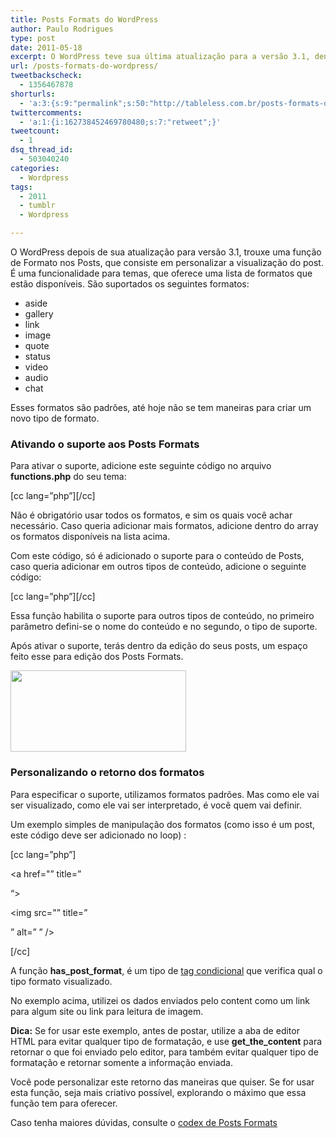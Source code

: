 ```yaml
---
title: Posts Formats do WordPress
author: Paulo Rodrigues
type: post
date: 2011-05-18
excerpt: O WordPress teve sua última atualização para a versão 3.1, dentre as novidades, está a inclusão de post formats em tipos de conteúdo. Com essa função, você pode deixar o WordPress com um toque de Tumblr.
url: /posts-formats-do-wordpress/
tweetbackscheck:
  - 1356467878
shorturls:
  - 'a:3:{s:9:"permalink";s:50:"http://tableless.com.br/posts-formats-do-wordpress";s:7:"tinyurl";s:26:"http://tinyurl.com/3d9lq9s";s:4:"isgd";s:19:"http://is.gd/wf5EOR";}'
twittercomments:
  - 'a:1:{i:162738452469780480;s:7:"retweet";}'
tweetcount:
  - 1
dsq_thread_id:
  - 503040240
categories:
  - Wordpress
tags:
  - 2011
  - tumblr
  - Wordpress

---
```

O WordPress depois de sua atualização para versão 3.1, trouxe uma função de Formato nos Posts, que consiste em personalizar a visualização do post. É uma funcionalidade para temas, que oferece uma lista de formatos que estão disponíveis. São suportados os seguintes formatos:

  * aside
  * gallery
  * link
  * image
  * quote
  * status
  * video
  * audio
  * chat

Esses formatos são padrões, até hoje não se tem maneiras para criar um novo tipo de formato. 

### Ativando o suporte aos Posts Formats

Para ativar o suporte, adicione este seguinte código no arquivo **functions.php** do seu tema:

[cc lang=&#8221;php&#8221;]<?php add_theme_support('post-formats', array('aside', 'gallery','link','image')); ?>[/cc]

Não é obrigatório usar todos os formatos, e sim os quais você achar necessário. Caso queria adicionar mais formatos, adicione dentro do array os formatos disponíveis na lista acima.

Com este código, só é adicionado o suporte para o conteúdo de Posts, caso queria adicionar em outros tipos de conteúdo, adicione o seguinte código:

[cc lang=&#8221;php&#8221;]<?php add_post_type_support( 'page', 'post-formats' ); ?>[/cc]

Essa função habilita o suporte para outros tipos de conteúdo, no primeiro parâmetro defini-se o nome do conteúdo e no segundo, o tipo de suporte. 

Após ativar o suporte, terás dentro da edição do seus posts, um espaço feito esse para edição dos Posts Formats.

<img src="http://tableless.com.br/wp-content/uploads/2011/04/edicao.jpg" alt="" width="281" height="130" class="alignnone size-full wp-image-3669" />

### Personalizando o retorno dos formatos

Para especificar o suporte, utilizamos formatos padrões. Mas como ele vai ser visualizado, como ele vai ser interpretado, é você quem vai definir.

Um exemplo simples de manipulação dos formatos (como isso é um post, este código deve ser adicionado no loop) :

[cc lang=&#8221;php&#8221;]
  
<?php if ( has_post_format( 'link' )) : ?>


     
<a href="<?php echo get_the_content(); ?>&#8221; title=&#8221;

<?php the_title(); ?>&#8220;>

<?php the_title(); ?></a>


  
<?php elseif(has_post_format( 'image' )) : ?>


     
<img src="<?php echo get_the_content(); ?>&#8221; title=&#8221;

<?php the_title(); ?>&#8221; alt=&#8221;

<?php the_title(); ?>&#8221; />


  
<?php endif; ?>


  
[/cc]

A função **has\_post\_format**, é um tipo de [tag condicional][1] que verifica qual o tipo formato visualizado.

No exemplo acima, utilizei os dados enviados pelo content como um link para algum site ou link para leitura de imagem.

**Dica:** Se for usar este exemplo, antes de postar, utilize a aba de editor HTML para evitar qualquer tipo de formatação, e use **get\_the\_content** para retornar o que foi enviado pelo editor, para também evitar qualquer tipo de formatação e retornar somente a informação enviada.

Você pode personalizar este retorno das maneiras que quiser. Se for usar esta função, seja mais criativo possível, explorando o máximo que essa função tem para oferecer.

Caso tenha maiores dúvidas, consulte o [codex de Posts Formats][2]

 [1]: http://tableless.com.br/tags-condicionais-do-wordpress "Guia de Referência de Tags Condicionais | Tableless"
 [2]: http://codex.wordpress.org/Post_Formats "Codex de Posts Formats"